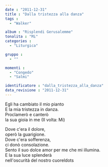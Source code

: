 ```yaml
---
date : "2011-12-31"
title : "Dalla tristezza alla danza"
tags : 
  - "Walker"

album : "Risplendi Gerusalemme"
tonalita : "Mi"
categories : 
  - "Liturgica"

gruppo : 
  - ""

momenti : 
  - "Congedo"
  - "Salmi"

identificatore : "dalla_tristezza_alla_danza"
data_revisione : "2011-12-31"
---
```

  
  
  
 Egli ha  cambiato  il mio pianto  
E la mia tristezza in danza.  
 Proclamerò e canterò   
la sua gioia in me (II volta: Mi)    
  
  
  
Dove c'era il dolore,    
operò la guarigione.     
Dove c'era sofferenza,    
ci donò consolazione.   
Sento il suo dolce amor per me che mi illumina.  
E la sua luce splenderà   
nell'oscurità del nostro cuoreldots  
  
  
  
  

